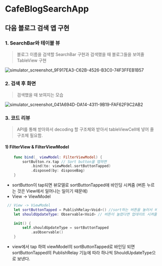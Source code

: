 # CafeBlogSearchApp

## 다음 블로그 검색 앱 구현


### 1. SearchBar와 테이블 뷰 
> 블로그 이름을 검색할 SearchBar 구현과 검색했을 때 블로그들을 보여줄 TableView 구현


![simulator_screenshot_9F917EA3-C62B-4526-B3C0-74F3FFEB1B57](https://user-images.githubusercontent.com/61230321/148673000-deb0fd19-8e10-44f3-8636-fe454ddc2435.png)


### 2. 검색 후 화면
> 검색했을 때 보여지는 모습


![simulator_screenshot_041A694D-DA14-4311-9B19-FAF62F9C2AB2](https://user-images.githubusercontent.com/61230321/148673252-352eb845-fe39-4dc2-ae58-57cf6962a112.png)



### 3. 코드 리뷰
> API를 통해 받아와서 decoding 할 구조체와 받아서 tableViewCell에 넣어 줄 구조체 필요함.

#### 1) FilterView & FilterViewModel

```swift
    func bind(_ viewModel: FilterViewModel) {
        sortButton.rx.tap // Sort button을 탭하면
            .bind(to: viewModel.sortButtonTapped) 
            .disposed(by: disposeBag)
    }
```
- sortButton이 tap되면 뷰모델로 sortButtonTapped애 바인딩 시켜줌 (버튼 누르는 것은 View에서 일어나는 일이기 때문에)
- View -> ViewModel

```swift
 // View -> ViewModel
    let sortButtonTapped = PublishRelay<Void>() //sort하는 버튼을 눌러서 바인딩 되어 넘어옴
    let shouldUpdateType: Observable<Void> // 버튼이 눌렸다면 업데이트 시켜줄 Observable
    
    init() {
        self.shouldUpdateType = sortButtonTapped
            .asObservable()
    }
```
 - view에서 tap 하여 viewModel의 sortButtonTapped로 바인딩 되면  sortButtonTapped의 PublishRelay 기능에 따라 하나씩 ShouldUpdateType으로 보낸다.

